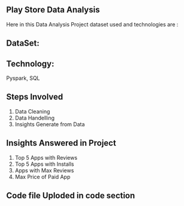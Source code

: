 ## Play Store Data Analysis

Here in this Data Analysis Project dataset used and technologies are :
## DataSet:

## Technology: 
Pyspark, SQL

## Steps Involved
1. Data Cleaning
2. Data Handelling
3. Insights Generate from Data

## Insights Answered in Project
1. Top 5 Apps with Reviews
2. Top 5 Apps with Installs
3. Apps with Max Reviews
4. Max Price of Paid App

## Code file Uploded in code section    
